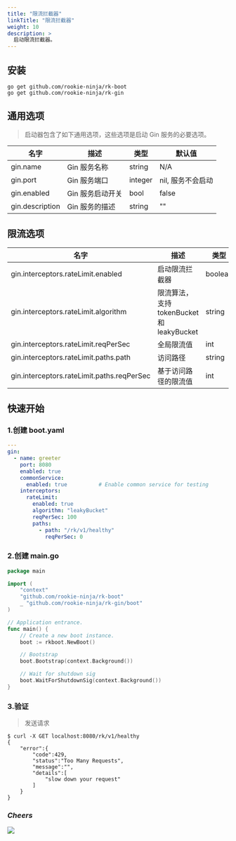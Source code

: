 ```yaml
---
title: "限流拦截器"
linkTitle: "限流拦截器"
weight: 10
description: >
  启动限流拦截器。
---
```


## 安装
```shell script
go get github.com/rookie-ninja/rk-boot
go get github.com/rookie-ninja/rk-gin
```

## 通用选项
> 启动器包含了如下通用选项，这些选项是启动 Gin 服务的必要选项。

| 名字 | 描述 | 类型 | 默认值 |
| ------ | ------ | ------ | ------ |
| gin.name | Gin 服务名称 | string | N/A |
| gin.port | Gin 服务端口 | integer | nil, 服务不会启动 |
| gin.enabled | Gin 服务启动开关 | bool | false |
| gin.description | Gin 服务的描述 | string | "" |

## 限流选项
| 名字 | 描述 | 类型 | 默认值 |
| ------ | ------ | ------ | ------ |
| gin.interceptors.rateLimit.enabled | 启动限流拦截器 | boolean | false |
| gin.interceptors.rateLimit.algorithm | 限流算法， 支持 tokenBucket 和 leakyBucket | string | tokenBucket |
| gin.interceptors.rateLimit.reqPerSec | 全局限流值 | int | 0 |
| gin.interceptors.rateLimit.paths.path | 访问路径 | string | "" |
| gin.interceptors.rateLimit.paths.reqPerSec | 基于访问路径的限流值 | int | 0 |

## 快速开始
### 1.创建 boot.yaml
```yaml
---
gin:
  - name: greeter
    port: 8080
    enabled: true
    commonService:
      enabled: true          # Enable common service for testing
    interceptors:
      rateLimit:
        enabled: true
        algorithm: "leakyBucket"
        reqPerSec: 100
        paths:
          - path: "/rk/v1/healthy"
            reqPerSec: 0
```

### 2.创建 main.go
```go
package main

import (
	"context"
	"github.com/rookie-ninja/rk-boot"
	_ "github.com/rookie-ninja/rk-gin/boot"
)

// Application entrance.
func main() {
	// Create a new boot instance.
	boot := rkboot.NewBoot()

	// Bootstrap
	boot.Bootstrap(context.Background())

	// Wait for shutdown sig
	boot.WaitForShutdownSig(context.Background())
}
```

### 3.验证
> 发送请求

```shell script
$ curl -X GET localhost:8080/rk/v1/healthy
{
    "error":{
        "code":429,
        "status":"Too Many Requests",
        "message":"",
        "details":[
            "slow down your request"
        ]
    }
}
```

### _**Cheers**_
![](/bootstrapper/user-guide/cheers.png)